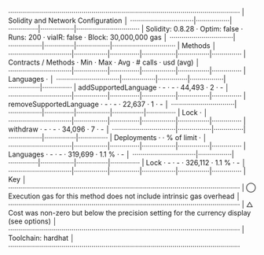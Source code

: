 ·····················································································································
|  Solidity and Network Configuration                                                                               │
································|·················|···············|·················|································
|  Solidity: 0.8.28             ·  Optim: false   ·  Runs: 200    ·  viaIR: false   ·     Block: 30,000,000 gas     │
································|·················|···············|·················|································
|  Methods                                                                                                          │
································|·················|···············|·················|················|···············
|  Contracts / Methods          ·  Min            ·  Max          ·  Avg            ·  # calls       ·  usd (avg)   │
································|·················|···············|·················|················|···············
|  Languages                    ·                                                                                   │
································|·················|···············|·················|················|···············
|      addSupportedLanguage     ·              -  ·            -  ·         44,493  ·             2  ·           -  │
································|·················|···············|·················|················|···············
|      removeSupportedLanguage  ·              -  ·            -  ·         22,637  ·             1  ·           -  │
································|·················|···············|·················|················|···············
|  Lock                         ·                                                                                   │
································|·················|···············|·················|················|···············
|      withdraw                 ·              -  ·            -  ·         34,096  ·             7  ·           -  │
································|·················|···············|·················|················|···············
|  Deployments                                    ·                                 ·  % of limit    ·              │
································|·················|···············|·················|················|···············
|  Languages                    ·              -  ·            -  ·        319,699  ·         1.1 %  ·           -  │
································|·················|···············|·················|················|···············
|  Lock                         ·              -  ·            -  ·        326,112  ·         1.1 %  ·           -  │
································|·················|···············|·················|················|···············
|  Key                                                                                                              │
·····················································································································
|  ◯  Execution gas for this method does not include intrinsic gas overhead                                         │
·····················································································································
|  △  Cost was non-zero but below the precision setting for the currency display (see options)                      │
·····················································································································
|  Toolchain:  hardhat                                                                                              │
·····················································································································